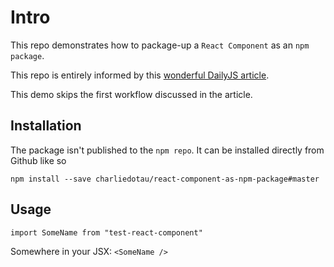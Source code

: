 # Intro

This repo demonstrates how to package-up a `React Component` as an `npm package`.  

This repo is entirely informed by this [wonderful DailyJS article](https://medium.com/dailyjs/building-a-react-component-with-webpack-publish-to-npm-deploy-to-github-guide-6927f60b3220).

This demo skips the first workflow discussed in the article.

## Installation

The package isn't published to the `npm repo`. It can be installed directly from Github like so

`npm install --save charliedotau/react-component-as-npm-package#master`

## Usage

`import SomeName from "test-react-component"`

Somewhere in your JSX:
`<SomeName />`


